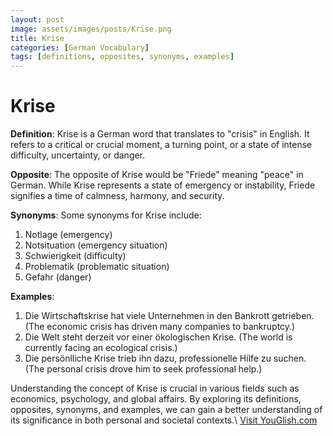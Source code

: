 ```yaml
---
layout: post
image: assets/images/posts/Krise.png
title: Krise
categories: [German Vocabulary]
tags: [definitions, opposites, synonyms, examples]
---
```


# Krise

**Definition**: Krise is a German word that translates to "crisis" in English. It refers to a critical or crucial moment, a turning point, or a state of intense difficulty, uncertainty, or danger.

**Opposite**: The opposite of Krise would be "Friede" meaning "peace" in German. While Krise represents a state of emergency or instability, Friede signifies a time of calmness, harmony, and security.

**Synonyms**: Some synonyms for Krise include:
1. Notlage (emergency)
2. Notsituation (emergency situation)
3. Schwierigkeit (difficulty)
4. Problematik (problematic situation)
5. Gefahr (danger)

**Examples**:
1. Die Wirtschaftskrise hat viele Unternehmen in den Bankrott getrieben. (The economic crisis has driven many companies to bankruptcy.)
2. Die Welt steht derzeit vor einer ökologischen Krise. (The world is currently facing an ecological crisis.)
3. Die persönlliche Krise trieb ihn dazu, professionelle Hilfe zu suchen. (The personal crisis drove him to seek professional help.)

Understanding the concept of Krise is crucial in various fields such as economics, psychology, and global affairs. By exploring its definitions, opposites, synonyms, and examples, we can gain a better understanding of its significance in both personal and societal contexts.\ <a id="yg-widget-0" class="youglish-widget" data-query="Krise" data-lang="german" data-components="8412" data-auto-start="0" data-bkg-color="theme_light" data-title="How%20to%20pronounce%20Krise%20in%20German"  rel="nofollow" href="https://youglish.com">Visit YouGlish.com</a><script async src="https://youglish.com/public/emb/widget.js" charset="utf-8"></script>